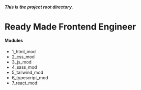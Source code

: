 ##### This is the project root directory.

# Ready Made Frontend Engineer

#### Modules
- 1_html_mod
- 2_css_mod
- 3_js_mod
- 4_sass_mod
- 5_tailwind_mod
- 6_typescript_mod
- 7_react_mod
